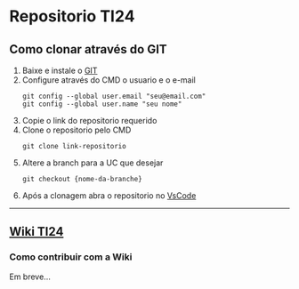 # Repositorio TI24

## Como clonar através do GIT

1. Baixe e instale o [GIT](https://git-scm.com/)
2. Configure através do CMD o usuario e o e-mail
    ```git
    git config --global user.email "seu@email.com"
    git config --global user.name "seu nome"
    ```
3. Copie o link do repositorio requerido
4. Clone o repositorio pelo CMD
    ```git
    git clone link-repositorio
    ```
5. Altere a branch para a UC que desejar
    ```git
    git checkout {nome-da-branche}
    ```
6. Após a clonagem abra o repositorio no [VsCode](https://code.visualstudio.com/)

***

## [Wiki TI24](https://github.com/paulowh/TI24.wiki.git)

### Como contribuir com a Wiki

Em breve...
